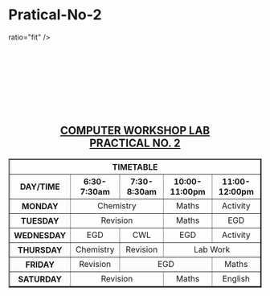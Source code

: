 # Pratical-No-2
<html>
<body>
<body background="C:\Users\Divya Pathrabe\Pictures\Background 14.jpg"> ratio="fit" />
<center>
<br><br><br><br><br><br><br><br>
<h2> <u>COMPUTER WORKSHOP LAB <br> PRACTICAL NO. 2 </u></h2>


<table border="2" space="2" cellspacing="3" cellpadding="2">
<tr>
<th colspan="5" align="center"> TIMETABLE </th>
</tr>

<tr>
<th align="center"> DAY/TIME </th>
<th align="center"> 6:30-7:30am </th>
<th align="center"> 7:30-8:30am </th>
<th align="center"> 10:00-11:00pm </th>
<th align="center"> 11:00-12:00pm </th>
</tr>

<tr>
<th align="center"> MONDAY </th>
<td colspan="2" align="center"> Chemistry </td>
<td align="center"> Maths </td>
<td align="center"> Activity </td>
</tr>

<tr>
<th align="center"> TUESDAY </th>
<td colspan="2" align="center"> Revision </td>
<td align="center"> Maths </td>
<td align="center"> EGD </td>
</tr>

<tr>
<th align="center"> WEDNESDAY </th>
<td align="center"> EGD </td>
<td align="center"> CWL </td>
<td align="center"> EGD </td>
<td align="center"> Activity </td>
</tr>

<tr>
<th align="center"> THURSDAY </th>
<td align="center"> Chemistry </td>
<td align="center"> Revision </td>
<td colspan="2" align="center"> Lab Work </td>
</tr>

<tr>
<th align="center"> FRIDAY </th>
<td align="center"> Revision </td>
<td colspan="2" align="center"> EGD </td>
<td align="center"> Maths </td>
</tr>

<tr>
<th align="center"> SATURDAY </th>
<td colspan="2" align="center"> Revision </td>
<td align="center"> Maths </td> 
<td align="center"> English </td>
</tr>

</center>
</body>
</html>
